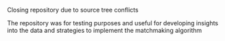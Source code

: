 Closing repository due to source tree conflicts 

The repository was for testing purposes and useful for developing 
insights into the data and 
strategies to implement the matchmaking algorithm 
